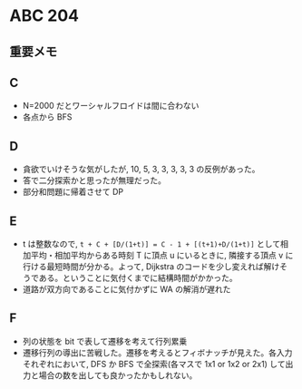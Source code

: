 # ABC 204

## 重要メモ

## C

- N=2000 だとワーシャルフロイドは間に合わない
- 各点から BFS

## D

- 貪欲でいけそうな気がしたが, 10, 5, 3, 3, 3, 3, 3 の反例があった。
- 答で二分探索かと思ったが無理だった。
- 部分和問題に帰着させて DP

## E

- t は整数なので, `t + C + [D/(1+t)] = C - 1 + [(t+1)+D/(1+t)]` として相加平均・相加平均からある時刻 T に頂点 u にいるときに, 隣接する頂点 v に行ける最短時間が分かる。よって, Dijkstra のコードを少し変えれば解けそうである。ということに気付くまでに結構時間がかかった。
- 道路が双方向であることに気付かずに WA の解消が遅れた

## F

- 列の状態を bit で表して遷移を考えて行列累乗
- 遷移行列の導出に苦戦した。遷移を考えるとフィボナッチが見えた。各入力それぞれにおいて, DFS か BFS で全探索(各マスで 1x1 or 1x2 or 2x1) して出力と場合の数を出しても良かったかもしれない。
